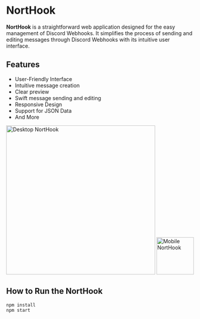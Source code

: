 # NortHook
**NortHook** is a straightforward web application designed for the easy management of Discord Webhooks. It simplifies the process of sending and editing messages through Discord Webhooks with its intuitive user interface.

## Features
- User-Friendly Interface
- Intuitive message creation
- Clear preview
- Swift message sending and editing
- Responsive Design
- Support for JSON Data
- And More

<img src="https://cdn.discordapp.com/attachments/1113010775322263552/1177330197045977148/mobile_3.png?ex=65721d30&is=655fa830&hm=90be17eb83b2b9f874360a1fdd3ab08c480547916d589f6c61baad856acedc44&" alt="Desktop NortHook" width="400"> <img src="https://cdn.discordapp.com/attachments/1113010775322263552/1177330197436059708/mobile_2.png?ex=65721d30&is=655fa830&hm=505147d2a77b5f5c601efb0664309582037a10c678efc364d0a25cbc66e9a2c6&" alt="Mobile NortHook" width="100">

## How to Run the NortHook
```bash
npm install
npm start
```
